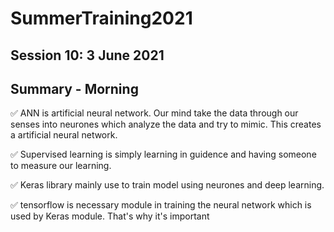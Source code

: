 # SummerTraining2021
## Session 10: 3 June  2021
## Summary - Morning

✅ ANN is artificial neural network. Our mind take the data through our senses into neurones which analyze the data and try to mimic. This creates a artificial neural network.

✅ Supervised learning is simply learning in guidence and having someone to measure our learning.

✅ Keras library mainly use to train model using neurones and deep learning.

✅ tensorflow is necessary module in training the neural network which is used by Keras module. That's why it's important